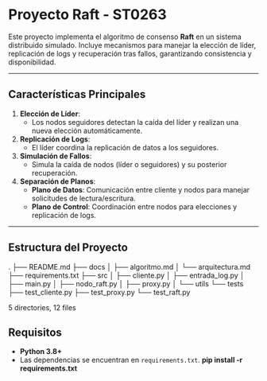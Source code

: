 # Proyecto Raft - ST0263

Este proyecto implementa el algoritmo de consenso **Raft** en un sistema distribuido simulado. Incluye mecanismos para manejar la elección de líder, replicación de logs y recuperación tras fallos, garantizando consistencia y disponibilidad.

---

## **Características Principales**
1. **Elección de Líder**:
   - Los nodos seguidores detectan la caída del líder y realizan una nueva elección automáticamente.
2. **Replicación de Logs**:
   - El líder coordina la replicación de datos a los seguidores.
3. **Simulación de Fallos**:
   - Simula la caída de nodos (líder o seguidores) y su posterior recuperación.
4. **Separación de Planos**:
   - **Plano de Datos**: Comunicación entre cliente y nodos para manejar solicitudes de lectura/escritura.
   - **Plano de Control**: Coordinación entre nodos para elecciones y replicación de logs.

---

## **Estructura del Proyecto**
.
├── README.md
├── docs
│   ├── algoritmo.md
│   └── arquitectura.md
├── requirements.txt
├── src
│   ├── cliente.py
│   ├── entrada_log.py
│   ├── main.py
│   ├── nodo_raft.py
│   ├── proxy.py
│   └── utils
└── tests
    ├── test_cliente.py
    ├── test_proxy.py
    └── test_raft.py

5 directories, 12 files

## **Requisitos**
- **Python 3.8+**
- Las dependencias se encuentran en `requirements.txt`.
**pip install -r requirements.txt**
